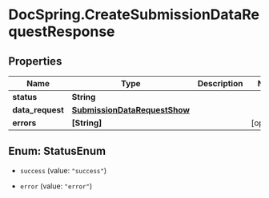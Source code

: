 # DocSpring.CreateSubmissionDataRequestResponse

## Properties

Name | Type | Description | Notes
------------ | ------------- | ------------- | -------------
**status** | **String** |  | 
**data_request** | [**SubmissionDataRequestShow**](SubmissionDataRequestShow.md) |  | 
**errors** | **[String]** |  | [optional] 



## Enum: StatusEnum


* `success` (value: `"success"`)

* `error` (value: `"error"`)




